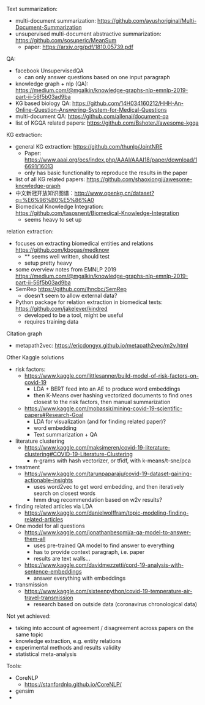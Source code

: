 Text summarization:
- multi-document summarization: https://github.com/ayushoriginal/Multi-Document-Summarization
- unsupervised multi-document abstractive summarization: https://github.com/sosuperic/MeanSum
    - paper: https://arxiv.org/pdf/1810.05739.pdf

QA:
- facebook UnsupervisedQA
    - can only answer questions based on one input paragraph
- knowledge graph + nlp (QA): https://medium.com/@mgalkin/knowledge-graphs-nlp-emnlp-2019-part-ii-56f5b03ad9ba
- KG based biology QA: https://github.com/14H034160212/HHH-An-Online-Question-Answering-System-for-Medical-Questions
- multi-document QA: https://github.com/allenai/document-qa
- list of KGQA related papers: https://github.com/BshoterJ/awesome-kgqa


KG extraction:
- general KG extraction: https://github.com/thunlp/JointNRE
    - Paper: https://www.aaai.org/ocs/index.php/AAAI/AAAI18/paper/download/16691/16013
    - only has basic functionality to reproduce the results in the paper
- list of all KG related papers: https://github.com/shaoxiongji/awesome-knowledge-graph
- 中文新冠开放知识图谱：http://www.openkg.cn/dataset?q=%E6%96%B0%E5%86%A0
- Biomedical Knowledge Integration: https://github.com/tasosnent/Biomedical-Knowledge-Integration
    - seems heavy to set up


relation extraction:
- focuses on extracting biomedical entities and relations https://github.com/kbogas/medknow
    - ** seems well written, should test
    - setup pretty heavy
- some overview notes from EMNLP 2019 https://medium.com/@mgalkin/knowledge-graphs-nlp-emnlp-2019-part-ii-56f5b03ad9ba
- SemRep https://github.com/lhncbc/SemRep
    - doesn't seem to allow external data?
- Python package for relation extraction in biomedical texts: https://github.com/jakelever/kindred
    - developed to be a tool, might be useful
    - requires training data


Citation graph
- metapath2vec: https://ericdongyx.github.io/metapath2vec/m2v.html


Other Kaggle solutions
- risk factors: 
    - https://www.kaggle.com/littlesanner/build-model-of-risk-factors-on-covid-19
        - LDA + BERT feed into an AE to produce word embeddings
        - then K-Means over hashing vectorized documents to find ones closest to the risk factors, then manual summarization
    - https://www.kaggle.com/mobassir/mining-covid-19-scientific-papers#Research-Goal
        - LDA for visualization (and for finding related paper)?
        - word embedding
        - Text summarization + QA
- literature clustering
    - https://www.kaggle.com/maksimeren/covid-19-literature-clustering#COVID-19-Literature-Clustering
        - n-grams with hash vectorizer, or tfidf, with k-means/t-sne/pca
- treatment
    - https://www.kaggle.com/tarunpaparaju/covid-19-dataset-gaining-actionable-insights
        - uses word2vec to get word embedding, and then iteratively search on closest words
        - hmm drug recommendation based on w2v results?
- finding related articles via LDA
    - https://www.kaggle.com/danielwolffram/topic-modeling-finding-related-articles
- One model for all questions
    - https://www.kaggle.com/jonathanbesomi/a-qa-model-to-answer-them-all
        - uses pre-trained QA model to find answer to everything
        - has to provide context paragraph, i.e. paper
        - results are text walls...
    - https://www.kaggle.com/davidmezzetti/cord-19-analysis-with-sentence-embeddings
        - answer everything with embeddings 
- transmission
    - https://www.kaggle.com/sixteenpython/covid-19-temperature-air-travel-transmission
        - research based on outside data (coronavirus chronological data)

Not yet achieved:
- taking into account of agreement / disagreement across papers on the same topic
- knowledge extraction, e.g. entity relations
- experimental methods and results validity
- statistical meta-analysis

Tools:
- CoreNLP
    - https://stanfordnlp.github.io/CoreNLP/
- gensim
- 
